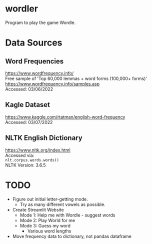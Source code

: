 # wordler
Program to play the game Wordle.

# Data Sources
## Word Frequencies
https://www.wordfrequency.info/  
Free sample of 'Top 60,000 lemmas + word forms (100,000+ forms)'  
https://www.wordfrequency.info/samples.asp  
Accessed: 03/06/2022  
## Kagle Dataset
https://www.kaggle.com/rtatman/english-word-frequency  
Accessed: 03/07/2022
## NLTK English Dictionary
https://www.nltk.org/index.html  
Accessed via:  
```nlt.corpus.words.words()```  
NLTK Version: 3.6.5  

# TODO
* Figure out initial letter-getting mode.  
  * Try as many different vowels as possible.
* Create Streamlit Website
  * Mode 1: Help me with Wordle - suggest words
  * Mode 2: Play World for me
  * Mode 3: Guess my word
    * Various word lengths
* Move frequency data to dictionary, not pandas dataframe